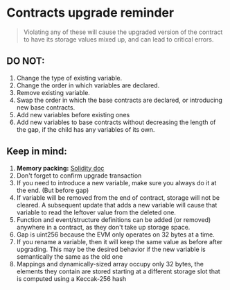 # Contracts upgrade reminder
> Violating any of these will cause the upgraded version of the contract to have its storage values mixed up, and can lead to critical errors.
## DO NOT:
1. Change the type of existing variable.
2. Change the order in which variables are declared.
3. Remove existing variable.
4. Swap the order in which the base contracts are declared, or introducing new base contracts.
5. Add new variables before existing ones
6. Add new variables to base contracts without decreasing the length of the gap, if the child has any variables of its own.

## Keep in mind:
1. **Memory packing:** [Solidity doc](https://docs.soliditylang.org/en/v0.8.14/internals/layout_in_storage.html#storage-inplace-encoding)
2. Don't forget to confirm upgrade transaction
3. If you need to introduce a new variable, make sure you always do it at the end. (But before gap)
4. If variable will be removed from the end of contract, storage will not be cleared.
   A subsequent update that adds a new variable will cause that variable to read the leftover value from the deleted one.
5. Function and event/structure definitions can be added (or removed) anywhere in a contract, as they don't take up storage space.
6. Gap is uint256 because the EVM only operates on 32 bytes at a time.
7. If you rename a variable, then it will keep the same value as before after upgrading. This may be the desired behavior if the new variable is semantically the same as the old one
8. Mappings and dynamically-sized array occupy only 32 bytes, the elements they contain are stored starting at a different storage slot that is computed using a Keccak-256 hash
